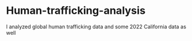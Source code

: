 # Human-trafficking-analysis
I analyzed global human trafficking data and some 2022 California data as well
